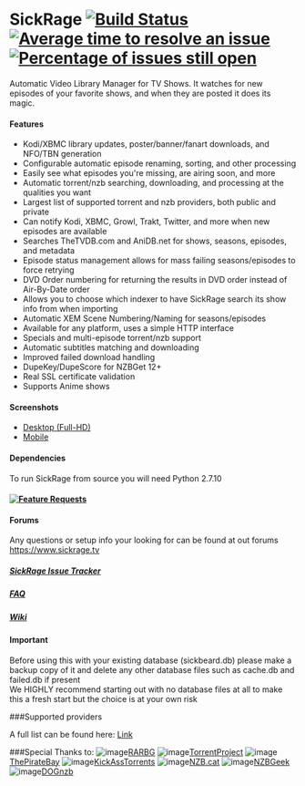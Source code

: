 SickRage [![Build Status](https://travis-ci.org/SiCKRAGETV/SickRage.svg?branch=develop)](https://travis-ci.org/SiCKRAGETV/SickRage) [![Average time to resolve an issue](http://isitmaintained.com/badge/resolution/sickragetv/sickrage-issues.svg)](http://isitmaintained.com/project/sickragetv/sickrage-issues "Average time to resolve an issue") [![Percentage of issues still open](http://isitmaintained.com/badge/open/sickragetv/sickrage-issues.svg)](http://isitmaintained.com/project/sickragetv/sickrage-issues "Percentage of issues still open")
=====
Automatic Video Library Manager for TV Shows. It watches for new episodes of your favorite shows, and when they are posted it does its magic.

#### Features
 - Kodi/XBMC library updates, poster/banner/fanart downloads, and NFO/TBN generation
 - Configurable automatic episode renaming, sorting, and other processing
 - Easily see what episodes you're missing, are airing soon, and more
 - Automatic torrent/nzb searching, downloading, and processing at the qualities you want
 - Largest list of supported torrent and nzb providers, both public and private
 - Can notify Kodi, XBMC, Growl, Trakt, Twitter, and more when new episodes are available
 - Searches TheTVDB.com and AniDB.net for shows, seasons, episodes, and metadata
 - Episode status management allows for mass failing seasons/episodes to force retrying
 - DVD Order numbering for returning the results in DVD order instead of Air-By-Date order
 - Allows you to choose which indexer to have SickRage search its show info from when importing
 - Automatic XEM Scene Numbering/Naming for seasons/episodes
 - Available for any platform, uses a simple HTTP interface
 - Specials and multi-episode torrent/nzb support
 - Automatic subtitles matching and downloading
 - Improved failed download handling
 - DupeKey/DupeScore for NZBGet 12+
 - Real SSL certificate validation
 - Supports Anime shows

#### Screenshots
- [Desktop (Full-HD)](http://imgur.com/a/4fpBk)
- [Mobile](http://imgur.com/a/WPyG6)

#### Dependencies
 To run SickRage from source you will need Python 2.7.10

#### [![Feature Requests](https://cloud.githubusercontent.com/assets/390379/10127973/045b3a96-6560-11e5-9b20-31a2032956b2.png)](http://feathub.com/SiCKRAGETV/SickRage)

#### Forums
 Any questions or setup info your looking for can be found at out forums https://www.sickrage.tv

##### [SickRage Issue Tracker](https://github.com/SiCKRAGETV/sickrage-issues)

##### [FAQ](https://github.com/SiCKRAGETV/SickRage/wiki/Frequently-Asked-Questions)

##### [Wiki](https://github.com/SiCKRAGETV/SickRage/wiki)

#### Important
Before using this with your existing database (sickbeard.db) please make a backup copy of it and delete any other database files such as cache.db and failed.db if present<br/>
We HIGHLY recommend starting out with no database files at all to make this a fresh start but the choice is at your own risk

###Supported providers

A full list can be found here: [Link](https://github.com/SiCKRAGETV/sickrage-issues/wiki/SickRage-Search-Providers)

###Special Thanks to: 
![image](https://rarbg.com/favicon.ico)[RARBG](rarbg.to)
![image](https://torrentproject.se/favicon.ico)[TorrentProject](https://torrentproject.se/about)
![image](https://thepiratebay.la/favicon.ico)[ThePirateBay](https://thepiratebay.la/)
![image](http://kat.cr/favicon.ico)[KickAssTorrents](https://kat.cr)
![image](https://nzb.cat/favicon.ico)[NZB.cat](https://nzb.cat/)
![image](https://nzbgeek.info/favicon.ico)[NZBGeek](https://nzbgeek.info)
![image](https://raw.githubusercontent.com/SiCKRAGETV/SickRage/master/gui/slick/images/providers/dognzb.png)[DOGnzb](dognzb.cr)
